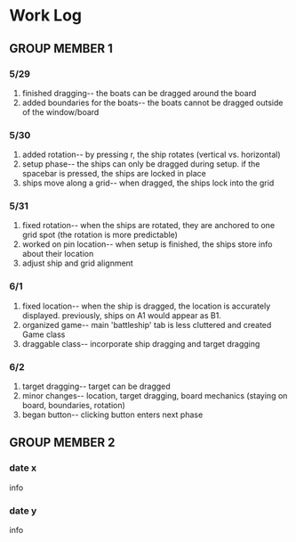 # Work Log

## GROUP MEMBER 1

### 5/29

1. finished dragging-- the boats can be dragged around the board
2. added boundaries for the boats-- the boats cannot be dragged outside of the window/board

### 5/30

1. added rotation-- by pressing r, the ship rotates (vertical vs. horizontal)
2. setup phase-- the ships can only be dragged during setup. if the spacebar is pressed, the ships are locked in place
3. ships move along a grid-- when dragged, the ships lock into the grid

### 5/31
1. fixed rotation-- when the ships are rotated, they are anchored to one grid spot (the rotation is more predictable)
2. worked on pin location-- when setup is finished, the ships store info about their location
3. adjust ship and grid alignment

### 6/1
1. fixed location-- when the ship is dragged, the location is accurately displayed. previously, ships on A1 would appear as B1.
2. organized game-- main 'battleship' tab is less cluttered and created Game class
3. draggable class-- incorporate ship dragging and target dragging

### 6/2
1. target dragging-- target can be dragged
2. minor changes-- location, target dragging, board mechanics (staying on board, boundaries, rotation)
3. began button-- clicking button enters next phase


## GROUP MEMBER 2

### date x

info

### date y

info
